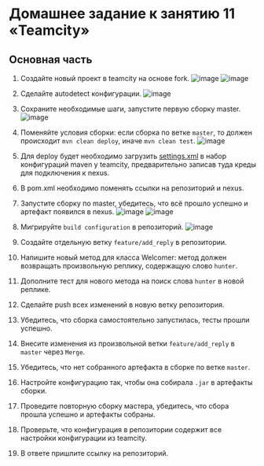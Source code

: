 # Домашнее задание к занятию 11 «Teamcity»
## Основная часть

1. Создайте новый проект в teamcity на основе fork.
![image](https://github.com/user-attachments/assets/7cb1adf7-9f3e-4de1-aefd-1adb5603d8ce)
![image](https://github.com/user-attachments/assets/543015dc-32f5-4067-9817-be1d3a2726bb)
2. Сделайте autodetect конфигурации.
![image](https://github.com/user-attachments/assets/5d0139bf-3173-4f91-a5f9-06d4e6332291)
3. Сохраните необходимые шаги, запустите первую сборку master.
![image](https://github.com/user-attachments/assets/332922e5-c507-4ce1-9755-f56bc5a76c73)
4. Поменяйте условия сборки: если сборка по ветке `master`, то должен происходит `mvn clean deploy`, иначе `mvn clean test`.
![image](https://github.com/user-attachments/assets/39ea92ef-3c77-4d78-8b78-6e67231ea7a0)
5. Для deploy будет необходимо загрузить [settings.xml](./teamcity/settings.xml) в набор конфигураций maven у teamcity, предварительно записав туда креды для подключения к nexus.
6. В pom.xml необходимо поменять ссылки на репозиторий и nexus.
7. Запустите сборку по master, убедитесь, что всё прошло успешно и артефакт появился в nexus.
![image](https://github.com/user-attachments/assets/9c063712-d3b6-41c9-8914-20c2ead1505d)
![image](https://github.com/user-attachments/assets/2a26a5ab-694a-442e-9382-1c84b2f5c8b0)
8. Мигрируйте `build configuration` в репозиторий.
![image](https://github.com/user-attachments/assets/5b08fd78-238d-44fe-99e3-3a3f7a648d86)
9. Создайте отдельную ветку `feature/add_reply` в репозитории.

10. Напишите новый метод для класса Welcomer: метод должен возвращать произвольную реплику, содержащую слово `hunter`.
11. Дополните тест для нового метода на поиск слова `hunter` в новой реплике.
12. Сделайте push всех изменений в новую ветку репозитория.
13. Убедитесь, что сборка самостоятельно запустилась, тесты прошли успешно.
14. Внесите изменения из произвольной ветки `feature/add_reply` в `master` через `Merge`.
15. Убедитесь, что нет собранного артефакта в сборке по ветке `master`.
16. Настройте конфигурацию так, чтобы она собирала `.jar` в артефакты сборки.
17. Проведите повторную сборку мастера, убедитесь, что сбора прошла успешно и артефакты собраны.
18. Проверьте, что конфигурация в репозитории содержит все настройки конфигурации из teamcity.
19. В ответе пришлите ссылку на репозиторий.
